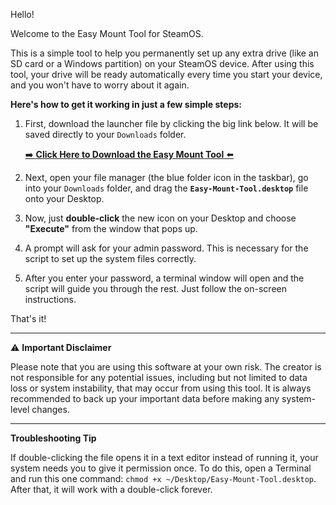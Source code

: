 Hello!

Welcome to the Easy Mount Tool for SteamOS.

This is a simple tool to help you permanently set up any extra drive (like an SD card or a Windows partition) on your SteamOS device. After using this tool, your drive will be ready automatically every time you start your device, and you won't have to worry about it again.

**Here's how to get it working in just a few simple steps:**

1.  First, download the launcher file by clicking the big link below. It will be saved directly to your `Downloads` folder.

    [➡️ **Click Here to Download the Easy Mount Tool** ⬅️]((https://raw.githubusercontent.com/Delil-A11yX/SteamOS-Mount-Tool/refs/heads/main/Easy-Mount-Tool.desktop))

2.  Next, open your file manager (the blue folder icon in the taskbar), go into your `Downloads` folder, and drag the **`Easy-Mount-Tool.desktop`** file onto your Desktop.

3.  Now, just **double-click** the new icon on your Desktop and choose **"Execute"** from the window that pops up.

4.  A prompt will ask for your admin password. This is necessary for the script to set up the system files correctly.

5.  After you enter your password, a terminal window will open and the script will guide you through the rest. Just follow the on-screen instructions.

That's it!

---
⚠️ **Important Disclaimer**

Please note that you are using this software at your own risk. The creator is not responsible for any potential issues, including but not limited to data loss or system instability, that may occur from using this tool. It is always recommended to back up your important data before making any system-level changes.

---
**Troubleshooting Tip**

If double-clicking the file opens it in a text editor instead of running it, your system needs you to give it permission once. To do this, open a Terminal and run this one command: `chmod +x ~/Desktop/Easy-Mount-Tool.desktop`. After that, it will work with a double-click forever.
